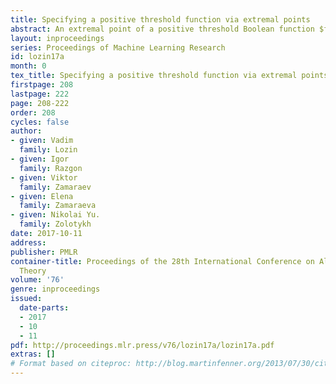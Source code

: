 ```yaml
---
title: Specifying a positive threshold function via extremal points
abstract: An extremal point of a positive threshold Boolean function $f$ is either a maximal zero or a minimal one. It is known that if $f$ depends on all its variables, then the set of its extremal points completely specifies $f$ within the universe of threshold functions. However, in some cases, $f$ can be specified by a smaller set. The minimum number of points in such a set is the specification number of $f$. Hu~(1965) showed that the specification number of a threshold function of $n$ variables is at least $n+1$.  Anthony et al.~(1995) proved that this bound is attained for nested functions and conjectured that for all other threshold functions the specification number is strictly greater than $n+1$. In the present paper, we resolve this conjecture negatively by exhibiting threshold Boolean functions of $n$ variables, which are non-nested and for which the specification number is $n+1$. On the other hand, we show that the set of extremal points satisfies the statement of the conjecture, i.e.~a positive threshold Boolean function depending on all its $n$ variables has $n+1$ extremal points if and only if it is nested. To prove this, we reveal an underlying structure of the set of extremal points.
layout: inproceedings
series: Proceedings of Machine Learning Research
id: lozin17a
month: 0
tex_title: Specifying a positive threshold function via extremal points
firstpage: 208
lastpage: 222
page: 208-222
order: 208
cycles: false
author:
- given: Vadim
  family: Lozin
- given: Igor
  family: Razgon
- given: Viktor
  family: Zamaraev
- given: Elena
  family: Zamaraeva
- given: Nikolai Yu.
  family: Zolotykh
date: 2017-10-11
address: 
publisher: PMLR
container-title: Proceedings of the 28th International Conference on Algorithmic Learning
  Theory
volume: '76'
genre: inproceedings
issued:
  date-parts:
  - 2017
  - 10
  - 11
pdf: http://proceedings.mlr.press/v76/lozin17a/lozin17a.pdf
extras: []
# Format based on citeproc: http://blog.martinfenner.org/2013/07/30/citeproc-yaml-for-bibliographies/
---
```

